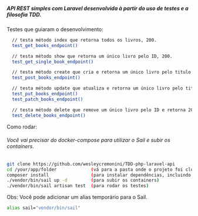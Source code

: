 ##### API REST simples com Laravel desenvolvida à partir do uso de testes e a filosofia TDD.

Testes que guiaram o desenvolvimento:

```bash
  // testa método index que retorna todos os livros, 200.
  test_get_books_endpoint()

  // testa método show que retorna um único livro pelo ID, 200.
  test_get_single_book_endpoint()

  // testa método create que cria e retorna um único livro pelo titulo e isbn, 201.
  test_post_books_endpoint()

  // testa método update que atualiza e retorna um único livro pelo titulo e/ou isbn, 200.
  test_put_books_endpoint()
  test_patch_books_endpoint()

  // testa método delete que remove um único livro pelo ID e retorna 204.
  test_delete_books_endpoint()
```

Como rodar:
###### Você vai precisar do docker-compose para utilizar o Sail e subir os containers.

```bash
git clone https://github.com/wesleycremonini/TDD-php-laravel-api
cd /your/app/folder             (vá para a pasta onde o projeto foi clonado)
composer install                (para instalar dependências, incluindo o sail)
./vendor/bin/sail up -d         (para subir os containers)
./vendor/bin/sail artisan test  (para rodar os testes)
```

Obs: Você pode adicionar um alias temporário para o Sail.
```bash
alias sail="vendor/bin/sail"
```

